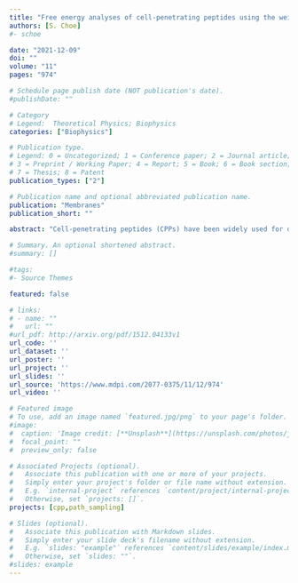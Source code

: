 ```yaml
---
title: "Free energy analyses of cell-penetrating peptides using the weighted ensemble method"
authors: [S. Choe]
#- schoe

date: "2021-12-09"
doi: ""
volume: "11"
pages: "974"

# Schedule page publish date (NOT publication's date).
#publishDate: ""

# Category
# Legend:  Theoretical Physics; Biophysics
categories: ["Biophysics"]

# Publication type.
# Legend: 0 = Uncategorized; 1 = Conference paper; 2 = Journal article;
# 3 = Preprint / Working Paper; 4 = Report; 5 = Book; 6 = Book section;
# 7 = Thesis; 8 = Patent
publication_types: ["2"]

# Publication name and optional abbreviated publication name.
publication: "Membranes"
publication_short: ""

abstract: "Cell-penetrating peptides (CPPs) have been widely used for drug-delivery agents; however, it has not been fully understood how they translocate across cell membranes. The Weighted Ensemble (WE) method, one of the most powerful and flexible path sampling techniques, can be helpful to reveal translocation paths and free energy barriers along those paths. Within the WE approach we show how Arg9 (nona-arginine) and Tat interact with a DOPC/DOPG(4:1) model membrane, and we present free energy (or potential mean of forces, PMFs) profiles of penetration, although a translocation across the membrane has not been observed in the current simulations. Two different compositions of lipid molecules were also tried and compared. Our approach can be applied to any CPPs interacting with various model membranes, and it will provide useful information regarding the transport mechanisms of CPPs."

# Summary. An optional shortened abstract.
#summary: []

#tags:
#- Source Themes

featured: false

# links:
# - name: ""
#   url: ""
#url_pdf: http://arxiv.org/pdf/1512.04133v1
url_code: ''
url_dataset: ''
url_poster: ''
url_project: ''
url_slides: ''
url_source: 'https://www.mdpi.com/2077-0375/11/12/974'
url_video: ''

# Featured image
# To use, add an image named `featured.jpg/png` to your page's folder.
#image:
#  caption: 'Image credit: [**Unsplash**](https://unsplash.com/photos/jdD8gXaTZsc)'
#  focal_point: ""
#  preview_only: false

# Associated Projects (optional).
#   Associate this publication with one or more of your projects.
#   Simply enter your project's folder or file name without extension.
#   E.g. `internal-project` references `content/project/internal-project/index.md`.
#   Otherwise, set `projects: []`.
projects: [cpp,path_sampling]

# Slides (optional).
#   Associate this publication with Markdown slides.
#   Simply enter your slide deck's filename without extension.
#   E.g. `slides: "example"` references `content/slides/example/index.md`.
#   Otherwise, set `slides: ""`.
#slides: example
---
```




